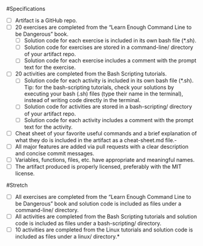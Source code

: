 #Specifications

- [ ] Artifact is a GitHub repo.
- [ ] 20 exercises are completed from the “Learn Enough Command Line to be Dangerous” book.
  - [ ] Solution code for each exercise is included in its own bash file (*.sh).
  - [ ] Solution code for exercises are stored in a command-line/ directory of your artifact repo.
  - [ ] Solution code for each exercise includes a comment with the prompt text for the exercise.
- [ ] 20 activities are completed from the Bash Scripting tutorials.
  - [ ] Solution code for each activity is included in its own bash file (*.sh). Tip: for the bash-scripting tutorials, check your solutions by executing your bash (.sh) files (type their name in the terminal), instead of writing code directly in the terminal.
  - [ ] Solution code for activities are stored in a bash-scripting/ directory of your artifact repo.
  - [ ] Solution code for each activity includes a comment with the prompt text for the activity.
- [ ] Cheat sheet of your favorite useful commands and a brief explanation of what they do is included in the artifact as a cheat-sheet.md file.-
- [ ] All major features are added via pull requests with a clear description and concise commit messages.
- [ ] Variables, functions, files, etc. have appropriate and meaningful names.
- [ ] The artifact produced is properly licensed, preferably with the MIT license.

#Stretch

- [ ] All exercises are completed from the “Learn Enough Command Line to be Dangerous” book and solution code is included as files under a command-line/ directory.
- [ ] All activities are completed from the Bash Scripting tutorials and solution code is included as files under a bash-scripting/ directory.
- [ ] 10 activities are completed from the Linux tutorials and solution code is included as files under a linux/ directory.*
